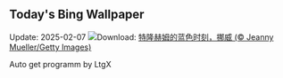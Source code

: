 ## Today's Bing Wallpaper
Update: 2025-02-07
![](https://www.bing.com/th?id=OHR.BlueNorway_ZH-CN4865816873_UHD.jpg&w=1000)Download: [特隆赫姆的蓝色时刻，挪威 (© Jeanny Mueller/Getty Images)](https://www.bing.com/th?id=OHR.BlueNorway_ZH-CN4865816873_UHD.jpg)

Auto get programm by LtgX
